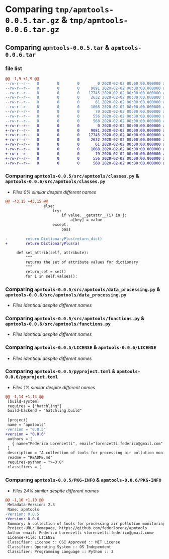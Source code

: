 # Comparing `tmp/apmtools-0.0.5.tar.gz` & `tmp/apmtools-0.0.6.tar.gz`

## Comparing `apmtools-0.0.5.tar` & `apmtools-0.0.6.tar`

### file list

```diff
@@ -1,9 +1,9 @@
--rw-r--r--   0        0        0        0 2020-02-02 00:00:00.000000 apmtools-0.0.5/src/apmtools/__init__.py
--rw-r--r--   0        0        0     9091 2020-02-02 00:00:00.000000 apmtools-0.0.5/src/apmtools/classes.py
--rw-r--r--   0        0        0    17745 2020-02-02 00:00:00.000000 apmtools-0.0.5/src/apmtools/data_processing.py
--rw-r--r--   0        0        0     2632 2020-02-02 00:00:00.000000 apmtools-0.0.5/src/apmtools/functions.py
--rw-r--r--   0        0        0       61 2020-02-02 00:00:00.000000 apmtools-0.0.5/.gitignore
--rw-r--r--   0        0        0     1068 2020-02-02 00:00:00.000000 apmtools-0.0.5/LICENSE
--rw-r--r--   0        0        0       79 2020-02-02 00:00:00.000000 apmtools-0.0.5/README.md
--rw-r--r--   0        0        0      556 2020-02-02 00:00:00.000000 apmtools-0.0.5/pyproject.toml
--rw-r--r--   0        0        0      568 2020-02-02 00:00:00.000000 apmtools-0.0.5/PKG-INFO
+-rw-r--r--   0        0        0        0 2020-02-02 00:00:00.000000 apmtools-0.0.6/src/apmtools/__init__.py
+-rw-r--r--   0        0        0     9081 2020-02-02 00:00:00.000000 apmtools-0.0.6/src/apmtools/classes.py
+-rw-r--r--   0        0        0    17745 2020-02-02 00:00:00.000000 apmtools-0.0.6/src/apmtools/data_processing.py
+-rw-r--r--   0        0        0     2632 2020-02-02 00:00:00.000000 apmtools-0.0.6/src/apmtools/functions.py
+-rw-r--r--   0        0        0       61 2020-02-02 00:00:00.000000 apmtools-0.0.6/.gitignore
+-rw-r--r--   0        0        0     1068 2020-02-02 00:00:00.000000 apmtools-0.0.6/LICENSE
+-rw-r--r--   0        0        0       79 2020-02-02 00:00:00.000000 apmtools-0.0.6/README.md
+-rw-r--r--   0        0        0      556 2020-02-02 00:00:00.000000 apmtools-0.0.6/pyproject.toml
+-rw-r--r--   0        0        0      568 2020-02-02 00:00:00.000000 apmtools-0.0.6/PKG-INFO
```

### Comparing `apmtools-0.0.5/src/apmtools/classes.py` & `apmtools-0.0.6/src/apmtools/classes.py`

 * *Files 0% similar despite different names*

```diff
@@ -43,15 +43,15 @@
                 else:
                     try:
                         if value.__getattr__(i) in j:
                             a[key] = value
                     except:
                         pass
 
-        return DictionaryPlus(return_dict)
+        return DictionaryPlus(a)
 
     def set_attrib(self, attribute):
         """
         returns the set of attribute values for dictionary
         """
         return_set = set()
         for i in self.values():
```

### Comparing `apmtools-0.0.5/src/apmtools/data_processing.py` & `apmtools-0.0.6/src/apmtools/data_processing.py`

 * *Files identical despite different names*

### Comparing `apmtools-0.0.5/src/apmtools/functions.py` & `apmtools-0.0.6/src/apmtools/functions.py`

 * *Files identical despite different names*

### Comparing `apmtools-0.0.5/LICENSE` & `apmtools-0.0.6/LICENSE`

 * *Files identical despite different names*

### Comparing `apmtools-0.0.5/pyproject.toml` & `apmtools-0.0.6/pyproject.toml`

 * *Files 1% similar despite different names*

```diff
@@ -1,14 +1,14 @@
 [build-system]
 requires = ["hatchling"]
 build-backend = "hatchling.build"
 
 [project]
 name = "apmtools"
-version = "0.0.5"
+version = "0.0.6"
 authors = [
   { name="Federico Lorenzetti", email="lorenzetti.federico@gmail.com" },
 ]
 description = "A collection of tools for processing air pollution monitoring data"
 readme = "README.md"
 requires-python = ">=3.8"
 classifiers = [
```

### Comparing `apmtools-0.0.5/PKG-INFO` & `apmtools-0.0.6/PKG-INFO`

 * *Files 24% similar despite different names*

```diff
@@ -1,10 +1,10 @@
 Metadata-Version: 2.3
 Name: apmtools
-Version: 0.0.5
+Version: 0.0.6
 Summary: A collection of tools for processing air pollution monitoring data
 Project-URL: Homepage, https://github.com/federlorenz/apmtools
 Author-email: Federico Lorenzetti <lorenzetti.federico@gmail.com>
 License-File: LICENSE
 Classifier: License :: OSI Approved :: MIT License
 Classifier: Operating System :: OS Independent
 Classifier: Programming Language :: Python :: 3
```

